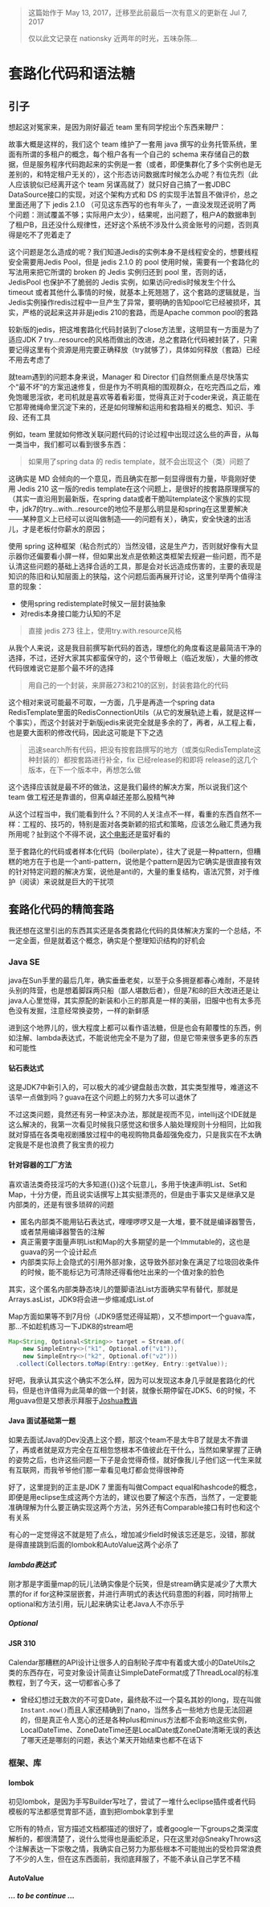 
>
> 这篇始作于 May 13, 2017，迁移至此前最后一次有意义的更新在 Jul 7, 2017
>
> 仅以此文记录在 nationsky 近两年的时光，五味杂陈...
>


# 套路化代码和语法糖

## 引子

想起这对冤家来，是因为刚好最近 team 里有同学挖出个东西来鞭尸：

故事大概是这样的，我们这个 team 维护了一套用 java 撰写的业务托管系统，里面有所谓的多租户的概念，每个租户各有一个自己的 schema 来存储自己的数据，但是服务程序代码跑起来的实例是一套（或者，即便集群化了多个实例也是无差别的，和特定租户无关的），这个形态访问数据库时候怎么办呢？有位先烈（此人应该貌似已经离开这个 team 另谋高就了）就只好自己搞了一套JDBC DataSource接口的实现，对这个架构方式和 DS 的实现手法暂且不做评价，总之里面还用了下 jedis 2.1.0 （可见这东西写的也有年头了，一直没发现还说明了两个问题：测试覆盖不够；实际用户太少），结果呢，出问题了，租户A的数据串到了租户B，且还没什么规律性，还好这个系统不涉及什么资金账号的问题，否则真得是吃不了兜着走了

这个问题是怎么造成的呢？我们知道Jedis的实例本身不是线程安全的，想要线程安全需要用Jedis Pool，但是 jedis 2.1.0 的 pool 使用时候，需要有一个套路化的写法用来把它所谓的 broken 的 Jedis 实例归还到 pool 里，否则的话，JedisPool 也保护不了脆弱的 Jedis 实例，如果访问redis时候发生个什么 timeout 或者其他什么事情的时候，就基本上死翘翘了，这个套路的逻辑就是，当Jedis实例操作redis过程中一旦产生了异常，要明确的告知pool它已经被损坏，其实，严格的说起来这并非是jedis 210的套路，而是Apache common pool的套路

较新版的jedis，把这堆套路化代码封装到了close方法里，这明显有一方面是为了适应JDK 7 try...resource的风格而做出的改进，总之套路化代码被封装了，只需要记得这里有个资源是用完要正确释放（try就够了），具体如何释放（套路）已经不用去考虑了

就team遇到的问题本身来说，Manager 和 Director 们自然侧重点是尽快落实个“最不坏”的方案迅速修复，但是作为不明真相的围观群众，在吃完西瓜之后，难免饱暖思淫欲，老司机就是喜欢等着看彩蛋，觉得真正对于coder来说，真正能在它那卑微绳命里沉淀下来的，还是如何理解和运用和套路相关的概念、知识、手段、还有工具

例如，team 里就如何修改关联问题代码的讨论过程中出现过这么些的声音，从每一类当中，我们都可以看到很多东西：

> 如果用了spring data 的 redis template，就不会出现这个（类）问题了

这确实是 MD 会倾向的一个意见，而且确实在那一刻显得很有力量，毕竟刚好使用 Jedis 210 这一版的redis template在这个问题上，是很好的按套路原理撰写的（其实一直沿用到最新版，在spring data或者干脆叫template这个家族的实现中，jdk7的try...with...resource的地位不是那么明显是和spring在这里要解决——某种意义上已经可以说叫做制造——的问题有关），确实，安全快速的出活儿，才是老板付你薪水的原因；

使用 spring 这种框架（粘合剂式的）当然没错，这是生产力，否则就好像有大显示器你还偏要看小屏一样，但如果出发点是依赖这类框架去规避一些问题，而不是认清这些问题的基础上选择合适的工具，那是会对长远造成伤害的，主要的表现是知识的陈旧和认知层面上的狭隘，这个问题后面再展开讨论，这里列举两个值得注意的现象：

* 使用spring redistemplate时候又一层封装抽象
* 对redis本身接口能力认知的不足

> 直接 jedis 273 往上，使用try.with.resource风格

从我个人来说，这是我目前撰写新代码的首选，理想化的角度看这是最简洁干净的选择，不过，还好大家其实都蛮保守的，这个节骨眼上（临近发版），大量的修改代码很难说它是那个最不坏的选择

> 用自己的一个封装，来屏蔽273和210的区别，封装套路化的代码

这个相对来说可能最不可取，一方面，几乎是再造一个spring data RedisTemplate里面的RedisConnectionUtils（从它的发展轨迹上看，就是这样一个事实），而这个封装对于新版jedis来说完全就是多余的了，再者，从工程上看，也是要大面积的修改代码，因此这可能是下下之选

> 迅速search所有代码，把没有按套路撰写的地方（或类似RedisTemplate这种封装的）都按套路进行补全，fix 已经release的和即将 release的这几个版本，在下一个版本中，再想怎么做

这个选择应该就是最不坏的做法，这是我们最终的解决方案，所以说我们这个 team 做工程还是靠谱的，但离卓越还差那么股精气神

从这个过程当中，我们能看到什么？不同的人关注点不一样，看重的东西自然不一样：工程的、技巧的，特别是面对各类新颖的招式和策略，应该怎么融汇贯通为我所用呢？扯到这个不得不说，[这个电影](http://www.imdb.com/title/tt5074352/)还是蛮好看的


至于套路化的代码或者样本化代码（boilerplate），往大了说是一种pattern，但糟糕的地方在于也是一个anti-pattern，说他是个pattern是因为它确实是很直接有效的针对特定问题的解决方案，说他是anti的，大量的重复结构，语法冗赘，对于维护（阅读）来说就是巨大的干扰项

## 套路化代码的精简套路

我还想在这里引出的东西其实还是各类套路化代码的具体解决方案的一个总结，不一定全面，但是就着这个概念，确实是个整理知识结构的好机会

### Java SE

java在Sun手里的最后几年，确实垂垂老矣，以至于众多拥趸都春心难耐，不是转头别的阵营，也是想着脚踩两只船（鄙人堪数后者），但是7和8的巨大改进还是让java人心里觉得，其实原配的新装和小三的那真是一样的美丽，旧服中也有太多亮色没有发掘，注意经常换姿势，一样的新鲜感

进到这个地界儿的，很大程度上都可以看作语法糖，但是也会有颠覆性的东西，例如注解、lambda表达式，不能说他完全不是为了甜，但是它带来很多更多的东西和可能性

#### 钻石表达式

这是JDK7中新引入的，可以极大的减少键盘敲击次数，其实类型推导，难道这不该早一点做到吗？guava在这个问题上的努力大多可以退休了

不过这类问题，竟然还有另一种坚决办法，那就是视而不见，intellij这个IDE就是这么解决的，我第一次看见时候我只感觉这和很多人脑处理规则十分相同，比如我就对穿插在各类电视剧播放过程中的电视购物具备超强免疫力，只是我实在不太确定我是不是也浪费了我宝贵的视力

#### 针对容器的工厂方法

喜欢语法类奇技淫巧的大多知道{{}}这个玩意儿，多用于快速声明List、Set和Map，十分方便，而且说实话撰写上其实挺漂亮的，但是由于事实又是继承又是内部类的，还是有很多琐碎的问题

* 匿名内部类不能用钻石表达式，哩哩啰啰又是一大堆，要不就是编译器警告，或者禁用编译器警告的注解
* 真正需要字面量声明List和Map的大多期望的是一个Immutable的，这也是guava的另一个设计起点
* 内部类实际上会隐式的引用外部对象，这导致外部对象在满足了垃圾回收条件的时候，能不能标记为可清除还得看他吐出来的一个值对象的脸色

其实，这个匿名内部类静态块儿的蹩脚语法List方面确实早有替代，那就是Arrays.asList，JDK9将会进一步缩减成List.of

Map方面如果等不到7月份（JDK9感觉还得延期），又不想import一个guava库，那...不如趁机练习一下JDK8的stream吧

```java
Map<String, Optional<String>> target = Stream.of(
    new SimpleEntry<>("k1", Optional.of("v1")), 
    new SimpleEntry<>("k2", Optional.of("v2")))
  .collect(Collectors.toMap(Entry::getKey, Entry::getValue));
```

好吧，我承认其实这个确实不怎么样，因为可以发现这本身几乎就是套路化的代码，但是也许值得为此简单的做一个封装，就像长期停留在JDK5、6的时候，不用guava但是又想表示拜服于[Joshua教诲](https://www.amazon.com/Effective-Java-2nd-Joshua-Bloch/dp/0321356683/)

#### Java 面试基础第一题

如果去面试Java的Dev没遇上这个题，那这个team不是太牛B了就是太不靠谱了，再或者就是双方完全在互相忽悠根本不值彼此在干什么，当然如果掌握了正确的姿势之后，也许这些问题一下子是会觉得奇怪，就好像我儿子他们这一代生来就有互联网，而我爷爷他们那一辈看见电灯都会觉得很神奇

好了，这里提到的正主是JDK 7 里面有叫做Compact equal和hashcode的概念，即便是用eclipse生成这两个方法的，建议也要了解这个东西，当然了，一定要能准确理解为什么要正确实现这两个方法，另外还有Comparable接口有时也和这个有关系

有心的一定觉得这不就是短了点么，增加减少field时候该忘还是忘，没错，那就是得直接跳到后面的lombok和AutoValue这两个必杀了

#### _lambda表达式_

刚才那是字面量map的玩儿法确实像是个玩笑，但是stream确实是减少了大票大票的for if for这种深层嵌套，并进行声明式的表达代码意图的利器，同时捎带上optional和方法引用，玩儿起来确实让老Java人不亦乐乎

##### _Optional_

#### JSR 310

Calendar那糟糕的API设计让很多人的自制轮子库中有着或大或小的DateUtils之类的东西存在，可变对象设计简直让SimpleDateFormat成了ThreadLocal的标准教程，到了今天，这一切都省心多了

+ 曾经幻想过无数次的不可变Date，最终敌不过一个莫名其妙的long，现在叫做```Instant.now()```而且人家还精确到了nano，当然多占一些地方也是无法回避的，但是真正令人宽心的还是各种plus和minus方法都不会影响这些实例，LocalDateTime、ZoneDateTime还是LocalDate或ZoneDate清晰无误的表达了哪天还是哪刻的问题，表达个某天开始结束也都不在话下

### 框架、库

#### lombok

初见lombok，是因为手写Builder写吐了，尝试了一堆什么eclipse插件或者代码模板的写法都感觉胃部不适，直到把lombok拿到手里

它所有的特点，官方描述文档都描述的很好了，或者google一下groups之类深度解析的，都很清楚了，说什么觉得也是画蛇添足，只在这里对@SneakyThrows这个注解表达一下崇敬之情，我确实自己努力为那些根本不可能抛出的受检异常浪费了不少的人生，但在这东西面前，我彻底拜服了，不能不承认自己学艺不精

#### AutoValue


_**... to be continue ...**_